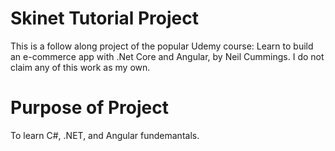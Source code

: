# Skinet Tutorial Project
This is a follow along project of the popular Udemy course: Learn to build an e-commerce app with .Net Core and Angular, by Neil Cummings.
I do not claim any of this work as my own.

# Purpose of Project
To learn C#, .NET, and Angular fundemantals.

